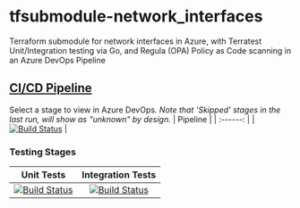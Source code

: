 # tfsubmodule-network_interfaces
Terraform submodule for network interfaces in Azure, with Terratest Unit/Integration testing via Go, and Regula (OPA) Policy as Code scanning in an Azure DevOps Pipeline
## [CI/CD Pipeline](https://dev.azure.com/wesleytrust/Terraform/_build?definitionId=75)
Select a stage to view in Azure DevOps. *Note that 'Skipped' stages in the last run, will show as "unknown" by design.*
| Pipeline |
| :------: |
|     [![Build Status](https://dev.azure.com/wesleytrust/Terraform/_apis/build/status/Modules/Resources/tfsubmodule-network_interfaces?repoName=wesley-trust%2Ftfsubmodule-network_interfaces&branchName=main)](https://dev.azure.com/wesleytrust/Terraform/_build/latest?definitionId=78&repoName=wesley-trust%2Ftfsubmodule-network_interfaces&branchName=main)     |
### Testing Stages
| Unit Tests | Integration Tests |
| :--------: | :---------------: |
|    [![Build Status](https://dev.azure.com/wesleytrust/Terraform/_apis/build/status/Modules/Resources/tfsubmodule-network_interfaces?repoName=wesley-trust%2Ftfsubmodule-network_interfaces&branchName=main&stageName=Unit)](https://dev.azure.com/wesleytrust/Terraform/_build/latest?definitionId=78&repoName=wesley-trust%2Ftfsubmodule-network_interfaces&branchName=main)        |          [![Build Status](https://dev.azure.com/wesleytrust/Terraform/_apis/build/status/Modules/Resources/tfsubmodule-network_interfaces?repoName=wesley-trust%2Ftfsubmodule-network_interfaces&branchName=main&stageName=Integration)](https://dev.azure.com/wesleytrust/Terraform/_build/latest?definitionId=78&repoName=wesley-trust%2Ftfsubmodule-network_interfaces&branchName=main)         |